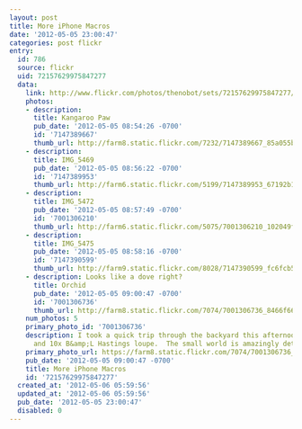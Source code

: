 ```yaml
---
layout: post
title: More iPhone Macros
date: '2012-05-05 23:00:47'
categories: post flickr
entry:
  id: 786
  source: flickr
  uid: 72157629975847277
  data:
    link: http://www.flickr.com/photos/thenobot/sets/72157629975847277/
    photos:
    - description: 
      title: Kangaroo Paw
      pub_date: '2012-05-05 08:54:26 -0700'
      id: '7147389667'
      thumb_url: http://farm8.static.flickr.com/7232/7147389667_85a055be05_s.jpg
    - description: 
      title: IMG_5469
      pub_date: '2012-05-05 08:56:22 -0700'
      id: '7147389953'
      thumb_url: http://farm6.static.flickr.com/5199/7147389953_67192b182f_s.jpg
    - description: 
      title: IMG_5472
      pub_date: '2012-05-05 08:57:49 -0700'
      id: '7001306210'
      thumb_url: http://farm6.static.flickr.com/5075/7001306210_102049f617_s.jpg
    - description: 
      title: IMG_5475
      pub_date: '2012-05-05 08:58:16 -0700'
      id: '7147390599'
      thumb_url: http://farm9.static.flickr.com/8028/7147390599_fc6fcb5ed7_s.jpg
    - description: Looks like a dove right?
      title: Orchid
      pub_date: '2012-05-05 09:00:47 -0700'
      id: '7001306736'
      thumb_url: http://farm8.static.flickr.com/7074/7001306736_8466f668d8_s.jpg
    num_photos: 5
    primary_photo_id: '7001306736'
    description: I took a quick trip through the backyard this afternoon with my iPhone
      and 10x B&amp;L Hastings loupe.  The small world is amazingly detailed!
    primary_photo_url: https://farm8.static.flickr.com/7074/7001306736_8466f668d8_m.jpg
    pub_date: '2012-05-05 09:00:47 -0700'
    title: More iPhone Macros
    id: '72157629975847277'
  created_at: '2012-05-06 05:59:56'
  updated_at: '2012-05-06 05:59:56'
  pub_date: '2012-05-05 23:00:47'
  disabled: 0
---
```

